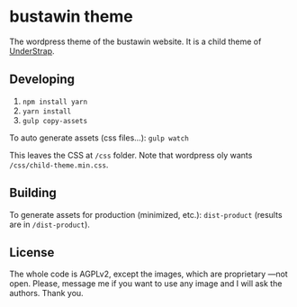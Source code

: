 # bustawin theme
The wordpress theme of the bustawin website. It is a child theme of [UnderStrap](https://github.com/understrap/understrap).

## Developing
1. `npm install yarn`
2. `yarn install`
3. `gulp copy-assets`

To auto generate assets (css files...):
`gulp watch`

This leaves the CSS at `/css` folder. Note that wordpress oly wants `/css/child-theme.min.css`.

## Building
To generate assets for production (minimized, etc.): `dist-product` (results are in `/dist-product`).

## License
The whole code is AGPLv2, except the images, which are proprietary —not open.
Please, message me if you want to use any image and I will ask the
authors. Thank you.
